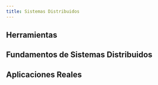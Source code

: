 ```yaml
---
title: Sistemas Distribuidos
---
```


## Herramientas

## Fundamentos de Sistemas Distribuidos

## Aplicaciones Reales
